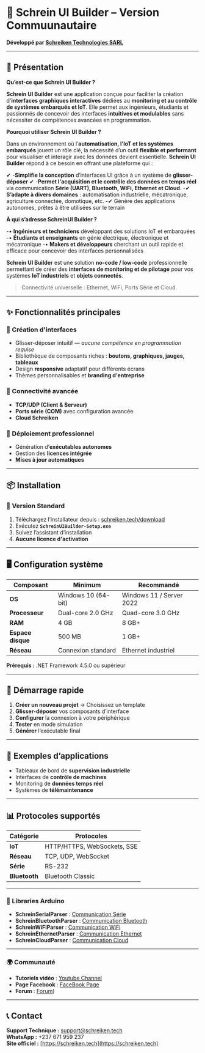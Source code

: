# 🧱 Schrein UI Builder – Version Commuunautaire

**Développé par [Schreiken Technologies SARL](https://schreiken.tech)**

---

## 🎯 Présentation

**Qu’est-ce que Schrein UI Builder ?**

**Schrein UI Builder** est une application conçue pour faciliter la création d'**interfaces graphiques interactives** dédiées au **monitoring et au contrôle de systèmes embarqués et IoT**. Elle permet aux ingénieurs, étudiants et passionnés de concevoir des interfaces **intuitives et modulables** sans nécessiter de compétences avancées en programmation.

**Pourquoi utiliser Schrein UI Builder ?**

Dans un environnement où l’**automatisation, l’IoT et les systèmes embarqués** jouent un rôle clé, la nécessité d’un outil **flexible et performant** pour visualiser et interagir avec les données devient essentielle. **Schrein UI Builde**r répond à ce besoin en offrant une plateforme qui :

 ✔ -**Simplifie la conception** d’interfaces UI grâce à un système de **glisser-déposer**
 ✔ -**Permet l'acquisition et le contrôle des données en temps réel** via communication **Série (UART), Bluetooth, WiFi, Ethernet et Cloud**.
 -✔ **S’adapte à divers domaines** : automatisation industrielle, mécatronique, agriculture connectée, domotique, etc.
 -✔ Génère des applications autonomes, prêtes à être utilisées sur le terrain
 
**À qui s’adresse SchreinUI Builder ?**

-•	**Ingénieurs et techniciens** développant des solutions IoT et embarquées
-•	**Étudiants et enseignants** en génie électrique, électronique et mécatronique
-•	**Makers et développeurs** cherchant un outil rapide et efficace pour concevoir des interfaces personnalisées

**Schrein UI Builder** est une solution **no-code / low-code** professionnelle permettant de créer des **interfaces de monitoring et de pilotage** pour vos systèmes **IoT industriels** et **objets connectés**.

> Connectivité universelle : Ethernet, WiFi, Ports Série et Cloud.

---

## ✨ Fonctionnalités principales

### 🎨 Création d'interfaces
- Glisser-déposer intuitif — *aucune compétence en programmation requise*  
- Bibliothèque de composants riches : **boutons, graphiques, jauges, tableaux**
- Design **responsive** adaptatif pour différents écrans
- Thèmes personnalisables et **branding d'entreprise**

### 🔌 Connectivité avancée
- **TCP/UDP (Client & Serveur)**
- **Ports série (COM)** avec configuration avancée
- **Cloud Schreiken**

### 🚀 Déploiement professionnel
- Génération d’**exécutables autonomes**
- Gestion des **licences intégrée**
- **Mises à jour automatiques**

---

## 📦 Installation

### 🧩 Version Standard
1. Téléchargez l’installateur depuis : [schreiken.tech/download](https://schreiken.tech/download)
2. Exécutez **`SchreinUIBuilder-Setup.exe`**
3. Suivez l’assistant d’installation
4. **Aucune licence d'activation**

---

## 🖥️ Configuration système

| **Composant** | **Minimum** | **Recommandé** |
|----------------|-------------|----------------|
| **OS** | Windows 10 (64-bit) | Windows 11 / Server 2022 |
| **Processeur** | Dual-core 2.0 GHz | Quad-core 3.0 GHz |
| **RAM** | 4 GB | 8 GB+ |
| **Espace disque** | 500 MB | 1 GB+ |
| **Réseau** | Connexion standard | Ethernet industriel |

**Prérequis :** .NET Framework 4.5.0 ou supérieur

---

## 🔧 Démarrage rapide

1. **Créer un nouveau projet** → Choisissez un template  
2. **Glisser-déposer** vos composants d’interface  
3. **Configurer** la connexion à votre périphérique  
4. **Tester** en mode simulation  
5. **Générer** l’exécutable final

---

## 🧰 Exemples d’applications

- Tableaux de bord de **supervision industrielle**  
- Interfaces de **contrôle de machines**  
- Monitoring de **données temps réel**  
- Systèmes de **télémaintenance**

---

## 📊 Protocoles supportés

| **Catégorie** | **Protocoles** |
|----------------|----------------|
| **IoT** | HTTP/HTTPS, WebSockets, SSE |
| **Réseau** | TCP, UDP, WebSocket |
| **Série** | RS-232 |
|**Bluetooth**| Bluetooth Classic|

---

### 📘 Libraries Arduino

- **SchreinSerialParser** : [Communication Série](https://schreiken.tech/schreinserialpaser/)
- **SchreinBluetoothParser** : [Communication Bluetooth](https://schreiken.tech/schreinbluetoothparser/)
- **SchreinWiFiParser** : [Communication WiFi](https://schreiken.tech/schreinwifiparser//)
- **SchreinEthernetParser** : [Communication Ethernet](https://schreiken.tech/schreinethernetparser/)
- **SchreinCloudParser** : [Communication Cloud](https://schreiken.tech/schreincloudparser/)

---

### 🌍 Communauté

- **Tutoriels vidéo** : [Youtube Channel](https://www.youtube.com/@SchreinUIBuilder/)
- **Page Facebook** : [FaceBook Page](https://web.facebook.com/SchreinUIBuilder/)
- **Forum** : [Forum](https://schreiken.tech/forum/))

---

## 📞 Contact

**Support Technique :** support@schreiken.tech  
**WhatsApp :** +237 671 959 237  
**Site officiel :** [https://schreiken.tech](https://schreiken.tech)
  
